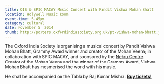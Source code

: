 ```yaml
---
title: OIS & SPIC MACAY Music Concert with Pandit Vishwa Mohan Bhatt
location: Holywell Music Room
event-time: 5.45pm
category: cultural
date: November 5, 2014
thumb: http://posters.oxfordindiasociety.org.uk/pt-vishwa-mohan-bhatt.jpg
---
```


The Oxford India Society is organising a musical concert by Pandit Vishwa Mohan
Bhatt, Grammy Award winner and creator of the Mohan Veena; in collaboration
with SPIC MACAY, and sponsored by the [Nehru
Centre](http://www.nehrucentre.org.uk/). Creator of the Mohan Veena and the
winner of the Grammy Award, Vishwa Mohan Bhatt has mesmerised the world with
his music.

He shall be accompanied on the Tabla by Raj Kumar Mishra. **[Buy tickets!](http://www.eventbrite.com/e/ois-spic-macay-music-concert-by-vishwa-mohan-bhatt-tickets-13795728395)**

